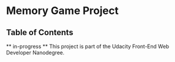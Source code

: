 # Memory Game Project

## Table of Contents

** in-progress **
This project is part of the Udacity Front-End Web Developer Nanodegree.



